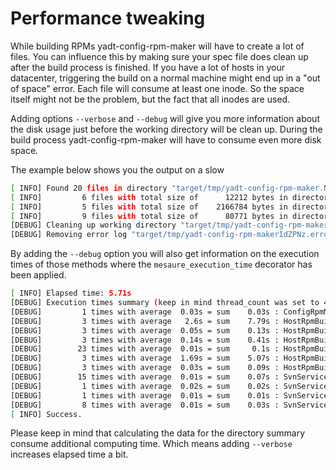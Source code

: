 # Performance tweaking

While building RPMs yadt-config-rpm-maker will have to create a lot of files.
You can influence this by making sure your spec file does clean up after the build process is finished.
If you have a lot of hosts in your datacenter, triggering the build on a normal machine might end up in a "out of space" error.
Each file will consume at least one inode. So the space itself might not be the problem, but the fact that all inodes are used.

Adding options `--verbose` and `--debug` will give you more information about the disk usage just before the
working directory will be clean up. During the build process yadt-config-rpm-maker will have to consume even more disk
space.

The example below shows you the output on a slow

```bash
[ INFO] Found 20 files in directory "target/tmp/yadt-config-rpm-maker.NCyG1f.1" with a total size of 2259767 bytes
[ INFO]         6 files with total size of      12212 bytes in directory "target/tmp/yadt-config-rpm-maker.NCyG1f.1"
[ INFO]         5 files with total size of    2166784 bytes in directory "target/tmp/yadt-config-rpm-maker.NCyG1f.1/.rpmdb"
[ INFO]         9 files with total size of      80771 bytes in directory "target/tmp/yadt-config-rpm-maker.NCyG1f.1/rpmbuild"
[DEBUG] Cleaning up working directory "target/tmp/yadt-config-rpm-maker.NCyG1f.1"
[DEBUG] Removing error log "target/tmp/yadt-config-rpm-makerIdZPNz.error.log"
```

By adding the `--debug` option you will also get information on the execution times of those methods where the
`mesaure_execution_time` decorator has been applied.

```bash
[ INFO] Elapsed time: 5.71s
[DEBUG] Execution times summary (keep in mind thread_count was set to 4):
[DEBUG]         1 times with average  0.03s = sum    0.03s : ConfigRpmMaker._upload_rpms
[DEBUG]         3 times with average   2.6s = sum    7.79s : HostRpmBuilder._build_rpm_using_rpmbuild
[DEBUG]         3 times with average  0.05s = sum    0.13s : HostRpmBuilder._copy_files_for_config_viewer
[DEBUG]         3 times with average  0.14s = sum    0.41s : HostRpmBuilder._filter_tokens_in_rpm_sources
[DEBUG]        23 times with average  0.01s = sum     0.1s : HostRpmBuilder._get_next_svn_service_from_queue
[DEBUG]         3 times with average  1.69s = sum    5.07s : HostRpmBuilder._save_network_variables
[DEBUG]         3 times with average  0.03s = sum    0.09s : HostRpmBuilder._tar_sources
[DEBUG]        15 times with average  0.01s = sum    0.07s : SvnService.export
[DEBUG]         1 times with average  0.02s = sum    0.02s : SvnService.get_change_set
[DEBUG]         1 times with average  0.01s = sum    0.01s : SvnService.get_hosts
[DEBUG]         8 times with average  0.01s = sum    0.03s : SvnService.log
[ INFO] Success.
```

Please keep in mind that calculating the data for the directory summary consume additional computing time.
Which means adding `--verbose` increases elapsed time a bit.
